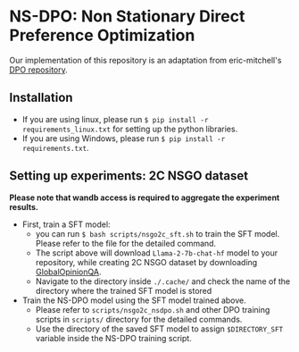 # NS-DPO: Non Stationary Direct Preference Optimization

Our implementation of this repository is an adaptation from eric-mitchell's [DPO repository](https://github.com/eric-mitchell/direct-preference-optimization).

## Installation
- If you are using linux, please run `$ pip install -r requirements_linux.txt` for setting up the python libraries.
- If you are using Windows, please run `$ pip install -r requirements.txt`.

## Setting up experiments: 2C NSGO dataset
**Please note that wandb access is required to aggregate the experiment results.**
- First, train a SFT model:
    - you can run `$ bash scripts/nsgo2c_sft.sh` to train the SFT model. Please refer to the file for the detailed command.
    - The script above will download `Llama-2-7b-chat-hf` model to your repository, while creating 2C NSGO dataset by downloading [GlobalOpinionQA](https://huggingface.co/datasets/Anthropic/llm_global_opinions).
    - Navigate to the directory inside `./.cache/` and check the name of the directory where the trained SFT model is stored
- Train the NS-DPO model using the SFT model trained above.
    - Please refer to `scripts/nsgo2c_nsdpo.sh` and other DPO training scripts in `scripts/` directory for the detailed commands.
    - Use the directory of the saved SFT model to assign `$DIRECTORY_SFT` variable inside the NS-DPO training script. 



